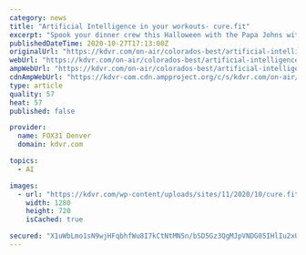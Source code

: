 ```yaml
---
category: news
title: "Artificial Intelligence in your workouts- cure.fit"
excerpt: "Spook your dinner crew this Halloween with the Papa Johns with the Jack-O-Pizza. It is only $11 and arrives uncut. Place your order ahead of time by either calling or ordering online. Go to ..."
publishedDateTime: 2020-10-27T17:13:00Z
originalUrl: "https://kdvr.com/on-air/colorados-best/artificial-intelligence-in-your-workouts-cure-fit/"
webUrl: "https://kdvr.com/on-air/colorados-best/artificial-intelligence-in-your-workouts-cure-fit/"
ampWebUrl: "https://kdvr.com/on-air/colorados-best/artificial-intelligence-in-your-workouts-cure-fit/amp/"
cdnAmpWebUrl: "https://kdvr-com.cdn.ampproject.org/c/s/kdvr.com/on-air/colorados-best/artificial-intelligence-in-your-workouts-cure-fit/amp/"
type: article
quality: 57
heat: 57
published: false

provider:
  name: FOX31 Denver
  domain: kdvr.com

topics:
  - AI

images:
  - url: "https://kdvr.com/wp-content/uploads/sites/11/2020/10/cure.fit-app.jpg?w=1280"
    width: 1280
    height: 720
    isCached: true

secured: "X1uWbLmo1sN9wjHFqbhfWu8I7kCtNtMN5n/bSD5Gz3QgMJpVNDG05IHlIu2xU05yo9q8hJkfFidNVERbuuCXg1xMTf18HBGelASvVJuK4a+Gt/ucaJjTSLhaN8aZW4JPV/D/+V51W+lOM7ziUy9FAmZaG/XZMLq4/25ErfPIa7Ok2chSMwZEIH1uwKoyZWVqSyCAbMxwsA1imv5C49WxuAwfT0NfkGfC2PS/SUj0jSdJGJTjvKIrKq49u7qS2zwN0z2U4CESW8v5ZQ46deO8Xv6p3KiKC8FhQbtnc0HfWunkLK1rDKAb3WUXUpo6Z4pztuPUtX6+iXTjBOjernWa66wREIyW0/uknhYfvVupGX0=;gryGGxgylX8zMo7iRXGclw=="
---
```


